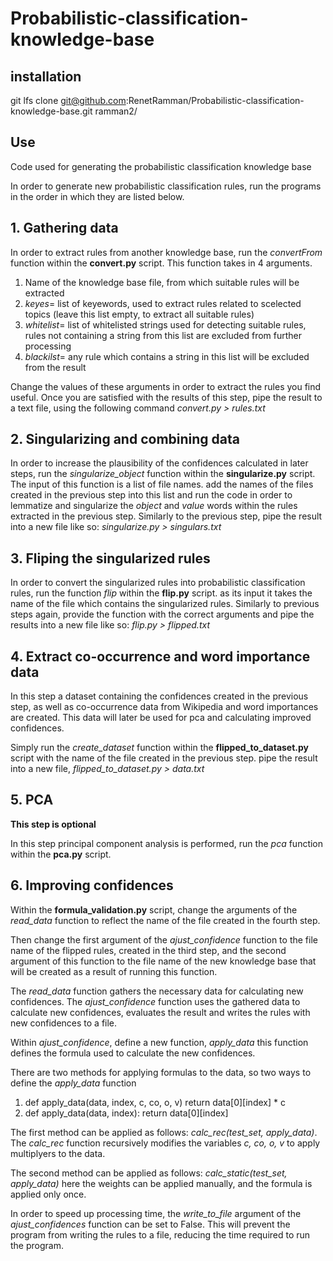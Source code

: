 # Probabilistic-classification-knowledge-base

## installation

git lfs clone git@github.com:RenetRamman/Probabilistic-classification-knowledge-base.git ramman2/

## Use

Code used for generating the probabilistic classification knowledge base

In order to generate new probabilistic classification rules, run the programs in the order in which they are listed below.

## 1. Gathering data

In order to extract rules from another knowledge base, run the *convertFrom* function within the **convert.py** script.
This function takes in 4 arguments.
1. Name of the knowledge base file, from which suitable rules will be extracted
2. *keyes*= list of keyewords, used to extract rules related to scelected topics (leave this list empty, to extract all suitable rules)
3. *whitelist*= list of whitelisted strings used for detecting suitable rules, rules not containing a string from this list are excluded from further processing
4. *blackilst*= any rule which contains a string in this list will be excluded from the result

Change the values of these arguments in order to extract the rules you find useful.
Once you are satisfied with the results of this step, pipe the result to a text file, using the following command *convert.py > rules.txt*

## 2. Singularizing and combining data

In order to increase the plausibility of the confidences calculated in later steps, run the *singularize_object* function within the **singularize.py** script.
The input of this function is a list of file names. add the names of the files created in the previous step into this list and run the code in order to lemmatize and singularize the *object* and *value* words within the rules extracted in the previous step. Similarly to the previous step, pipe the result into a new file like so: *singularize.py > singulars.txt*

## 3. Fliping the singularized rules

In order to convert the singularized rules into probabilistic classification rules, run the function *flip* within the **flip.py** script.
as its input it takes the name of the file which contains the singularized rules. Similarly to previous steps again, provide the function with the correct arguments and pipe the results into a new file like so: *flip.py > flipped.txt*

## 4. Extract co-occurrence and word importance data

In this step a dataset containing the confidences created in the previous step, as well as co-occurrence data from Wikipedia and word importances are created.
This data will later be used for pca and calculating improved confidences.

Simply run the *create_dataset* function within the **flipped_to_dataset.py** script with the name of the file created in the previous step. pipe the result into a new file, *flipped_to_dataset.py > data.txt*

## 5. PCA

**This step is optional**

In this step principal component analysis is performed, run the *pca* function within the **pca.py** script.

## 6. Improving confidences

Within the **formula_validation.py** script, change the arguments of the *read_data* function to reflect the name of the file created in the fourth step.

Then change the first argument of the *ajust_confidence* function to the file name of the flipped rules, created in the third step, and the second argument of this function to the file name of the new knowledge base that will be created as a result of running this function.

The *read_data* function gathers the necessary data for calculating new confidences.
The *ajust_confidence* function uses the gathered data to calculate new confidences, evaluates the result and writes the rules with new confidences to a file.

Within *ajust_confidence*, define a new function, *apply_data* this function defines the formula used to calculate the new confidences.

There are two methods for applying formulas to the data, so two ways to define the *apply_data* function

1. def apply_data(data, index, c, co, o, v) return data[0][index] * c
2. def apply_data(data, index): return data[0][index]

The first method can be applied as follows: *calc_rec(test_set, apply_data)*. The *calc_rec* function recursively modifies the variables *c, co, o, v* to apply multiplyers to the data.

The second method can be applied as follows: *calc_static(test_set, apply_data)* here the weights can be applied manually, and the formula is applied only once.

In order to speed up processing time, the *write_to_file* argument of the *ajust_confidences* function can be set to False. This will prevent the program from writing the rules to a file, reducing the time required to run the program.
